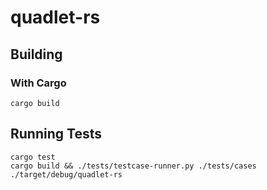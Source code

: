 # quadlet-rs

## Building

### With Cargo

```shell
cargo build
```

## Running Tests

```shell
cargo test
cargo build && ./tests/testcase-runner.py ./tests/cases ./target/debug/quadlet-rs
```
